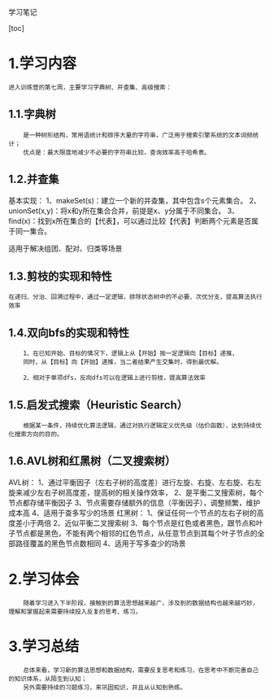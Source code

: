 学习笔记

[toc]

# 1.学习内容
    进入训练营的第七周，主要学习字典树、并查集、高级搜索：
       
## 1.1.字典树

        是一种树形结构，常用语统计和排序大量的字符串，广泛用于搜索引擎系统的文本词频统计；
        优点是：最大限度地减少不必要的字符串比较，查询效率高于哈希表。


## 1.2.并查集

基本实现：
        1、makeSet(s)：建立一个新的并查集，其中包含s个元素集合。
        2、unionSet(x,y)：将x和y所在集合合并，前提是x、y分属于不同集合。
        3、find(x)：找到x所在集合的【代表】，可以通过比较【代表】判断两个元素是否属于同一集合。

适用于解决组团、配对、归类等场景

## 1.3.剪枝的实现和特性


    在递归、分治、回溯过程中，通过一定逻辑，排除状态树中的不必要、次优分支，提高算法执行效率


## 1.4.双向bfs的实现和特性

        1、在已知开始、目标的情况下，逻辑上从【开始】按一定逻辑向【目标】递推，
        同时，从【目标】向【开始】递推，当二者结果产生交集时，得到最优解。

        2、相对于单项dfs，反向dfs可以在逻辑上进行剪枝，提高算法效率


## 1.5.启发式搜索（Heuristic Search）

        根据某一条件，持续优化算法逻辑，通过对执行逻辑定义优先级（估价函数），达到持续优化搜索方向的目的。

## 1.6.AVL树和红黑树（二叉搜索树）

AVL树：
        1、通过平衡因子（左右子树的高度差）进行左旋、右旋、左右旋、右左旋来减少左右子树高度差，提高树的相关操作效率，
        2、是平衡二叉搜索树，每个节点都存储平衡因子
        3、节点需要存储额外的信息（平衡因子），调整频繁，维护成本高
        4、适用于查多写少的场景
红黑树：
        1、保证任何一个节点的左右子树的高度差小于两倍
        2、近似平衡二叉搜索树
        3、每个节点是红色或者黑色，跟节点和叶子节点都是黑色，不能有两个相邻的红色节点，从任意节点到其每个叶子节点的全部路径覆盖的黑色节点数相同
        4、适用于写多查少的场景

# 2.学习体会

        随着学习进入下半阶段，接触到的算法思想越来越广，涉及到的数据结构也越来越巧妙，理解和掌握起来需要持续投入反复的思考、练习。

# 3.学习总结

        总体来看，学习新的算法思想和数据结构，需要反复思考和练习，在思考中不断完善自己的知识体系，从陌生到认知；
        另外需要持续的习题练习，来巩固知识，并且从认知到熟练。

